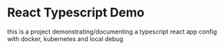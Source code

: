# React Typescript Demo

this is a project demonstrating/documenting a typescript react app config with docker,
kubernetes and local debug
